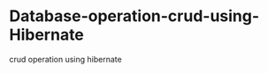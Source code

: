 Database-operation-crud-using-Hibernate
=======================================

crud operation using hibernate
